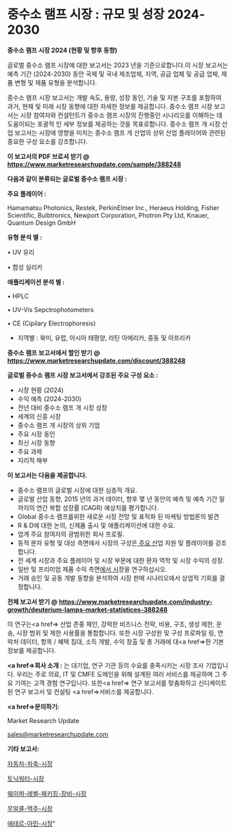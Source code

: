 # 중수소 램프 시장 : 규모 및 성장 2024-2030

<strong>중수소 램프 시장 2024 (현황 및 향후 동향)</strong>

글로벌 중수소 램프 시장에 대한 보고서는 2023 년을 기준으로합니다.이 시장 보고서는 예측 기간 (2024-2030) 동안 국제 및 국내 제조업체, 지역, 공급 업체 및 공급 업체, 제품 변형 및 제품 유형을 분석합니다.

중수소 램프 시장 보고서는 개발 속도, 용량, 성장 동인, 기술 및 자본 구조를 포함하여 과거, 현재 및 미래 시장 동향에 대한 자세한 정보를 제공합니다. 중수소 램프 시장 보고서는 시장 참여자와 컨설턴트가 중수소 램프 시장의 진행중인 시나리오를 이해하는 데 도움이되는 포괄적 인 세부 정보를 제공하는 것을 목표로합니다. 중수소 램프 개 시장 산업 보고서는 시장에 영향을 미치는 중수소 램프 개 산업의 상위 산업 플레이어와 관련된 중요한 구성 요소를 강조합니다.



<strong>이 보고서의 PDF 브로셔 받기 @ <a href=https://www.marketresearchupdate.com/sample/388248>https://www.marketresearchupdate.com/sample/388248</a></strong>



<strong>다음과 같이 분류되는 글로벌 중수소 램프 시장 :</strong>



<strong>주요 플레이어 :</strong>

Hamamatsu Photonics, Restek, PerkinElmer Inc., Heraeus Holding, Fisher Scientific, Bulbtronics, Newport Corporation, Photron Pty Ltd, Knauer, Quantum Design GmbH



<strong>유형 분석 별 :</strong>

• UV 유리

• 합성 실리카



<strong>애플리케이션 분석 별 :</strong>

• HPLC

• UV-Vis Sepctrophotometers

• CE (Cipilary Electrophoresis)

<ul>
  <li>지역별 : 북미, 유럽, 아시아 태평양, 라틴 아메리카, 중동 및 아프리카</li>
</ul>


<strong>중수소 램프 보고서에서 할인 받기 @ <a href=https://www.marketresearchupdate.com/discount/388248>https://www.marketresearchupdate.com/discount/388248</a></strong>



<strong>글로벌 중수소 램프 시장 보고서에서 강조된 주요 구성 요소 :</strong>
<ul>
  <li>시장 현황 (2024)</li>
  <li>수익 예측 (2024-2030)</li>
  <li>전년 대비 중수소 램프 개 시장 성장</li>
  <li>세계의 신흥 시장</li>
  <li>중수소 램프 개 시장의 상위 기업</li>
  <li>주요 시장 동인</li>
  <li>최신 시장 동향</li>
  <li>주요 과제</li>
  <li>지리적 해부</li>
</ul>


<strong>이 보고서는 다음을 제공합니다.</strong>
<ul>
  <li>중수소 램프의 글로벌 시장에 대한 심층적 개요.</li>
  <li>글로벌 산업 동향, 2015 년의 과거 데이터, 향후 몇 년 동안의 예측 및 예측 기간 말까지의 연간 복합 성장률 (CAGR) 예상치를 평가합니다.</li>
  <li>Global 중수소 램프를위한 새로운 시장 전망 및 표적화 된 마케팅 방법론의 발견</li>
  <li>R &amp; D에 대한 논의, 신제품 출시 및 애플리케이션에 대한 수요.</li>
  <li>업계 주요 참여자의 광범위한 회사 프로필.</li>
  <li>동적 분자 유형 및 대상 측면에서 시장의 구성은<a href=> 주요 산</a>업 자원 및 플레이어를 강조합니다.</li>
  <li>전 세계 시장과 주요 플레이어 및 시장 부문에 대한 환자 역학 및 시장 수익의 성장.</li>
  <li>일반 및 프리미엄 제품 수익 측면<a href=>에서 시</a>장을 연구하십시오.</li>
  <li>거래 승인 및 공동 개발 동향을 분석하여 시장 판매 시나리오에서 상업적 기회를 결정합니다.</li>
</ul>



<strong>전체 보고서 받기 @ <a href=https://www.marketresearchupdate.com/industry-growth/deuterium-lamps-market-statistices-388248>https://www.marketresearchupdate.com/industry-growth/deuterium-lamps-market-statistices-388248</a></strong>

이 연구는<a href=> 산업 존중</a> 체인, 강력한 비즈니스 전략, 비용, 구조, 생성 제한, 운송, 시장 범위 및 제한 사용률을 통합합니다. 또한 시장 구성원 및 구성 프로파일 링, 연락처 데이터, 항목 / 혜택 침대, 소득 개발, 수익 창출 및 총 거래에 대<a href=>한 기본 </a>정보를 제공합니다.



<strong><a href=>회사 소</a>개 :</strong>
는 대기업, 연구 기관 등의 수요를 충족시키는 시장 조사 기업입니다. 우리는 주로 의료, IT 및 CMFE 도메인을 위해 설계된 여러 서비스를 제공하며 그 주요 기여는 고객 경험 연구입니다. 또한<a href=> 연구 보</a>고서를 맞춤화하고 신디케이트 된 연구 보고서 및 컨설팅 <a href=>서비스</a>를 제공합니다.



<strong><a href=>문의하기:</a></strong>

Market Research Update

sales@marketresearchupdate.com



<strong>기타 보고서:</strong>

<a href=https://www.linkedin.com/pulse/자동차-차축-시장-경쟁-분석-및-성장-잠재력-2029-isdailynews/>자동차-차축-시장</a>

<a href=https://www.linkedin.com/pulse/토닉워터-시장-세분화-연구-및-목표-고객2029년-survey-savvy-insights-360-analysis-bcvof/>토닉워터-시장</a>

<a href=https://www.linkedin.com/pulse/웨이퍼-레벨-패키징-장비-시장-동향-및-성장-전망-isdailynews-txwif/>웨이퍼-레벨-패키징-장비-시장</a>

<a href=https://www.linkedin.com/pulse/무알콜-맥주-시장-경쟁-분석-및-성장-잠재력-2030-consumer-connection-compendium-ana-sbbnf/>무알콜-맥주-시장</a>

<a href=https://www.linkedin.com/pulse/에테르-아민-시장-세분화-연구-및-목표-고객2029년-analytics-avenue-adventures-24-ana-ymr7f/>에테르-아민-시장</a>"

